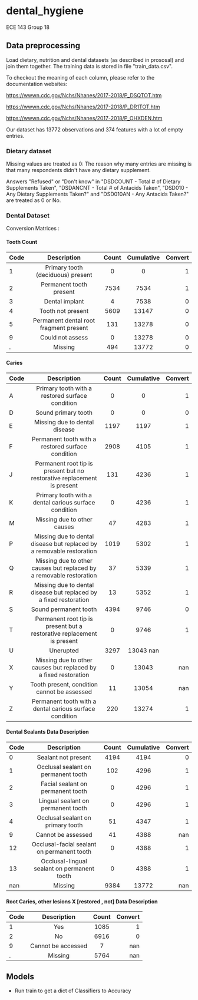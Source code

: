 # dental_hygiene
ECE 143 Group 18

## Data preprocessing

Load dietary, nutrition and dental datasets (as described in prososal) and join them together. The training data is stored in file "train_data.csv". 

To checkout the meaning of each column, please refer to the documentation websites:

https://wwwn.cdc.gov/Nchs/Nhanes/2017-2018/P_DSQTOT.htm

https://wwwn.cdc.gov/Nchs/Nhanes/2017-2018/P_DR1TOT.htm

https://wwwn.cdc.gov/Nchs/Nhanes/2017-2018/P_OHXDEN.htm


Our dataset has 13772 observations and 374 features with a lot of empty entries. 

### Dietary dataset

Missing values are treated as 0: The reason why many entries are missing is that many respondents didn't have any dietary supplement.

Answers "Refused" or "Don't know" in "DSDCOUNT - Total # of Dietary Supplements Taken", "DSDANCNT - Total # of Antacids Taken", "DSD010 - Any Dietary Supplements Taken?" and "DSD010AN - Any Antacids Taken?" are treated as 0 or No.

### Dental Dataset
Conversion Matrices :

#### Tooth Count
| Code |              Description	              |            Count            | Cumulative | Convert |
|:-----|:--------------------------------------:|:---------------------------:|:----------:|--------:|
| 1	   |   Primary tooth (deciduous) present	   |              0              |     0      |       1 |     Present|
| 2	   |        Permanent tooth present	        |            7534	            |    7534    |       1 |              Present               |
 | 3    |          	    Dental implant           | 	                        4	 |    7538    |       0 |               Absent               |
| 4    |        	    Tooth not present	         |            5609	            |   13147    |       0 |      Absent|
| 5	   | Permanent dental root fragment present |            	131	            |   13278    |       0 |                Absent              |
| 9    |         	    Could not assess          |   	                    0	   |   13278    |       0 |      Treat as Absent|
| .	   |                Missing	                |            494	             |   13772    |       0 |              Treat as Absent           |


#### Caries
| Code |                                 Description	                                 |                         Count                         |   Cumulative   | Convert |
|:-----|:----------------------------------------------------------------------------:|:-----------------------------------------------------:|:--------------:|--------:|
| A    |            	    Primary tooth with a restored surface condition	             |                          0	                           |       0        |       1 |
| D	   |                             Sound primary tooth	                             |                          0	                           |       0        |       0 |
| E    |                      	    Missing due to dental disease                      |     	                                        1197     |     	1197      |       1 |
| F	   |              Permanent tooth with a restored surface condition	              |                         2908                          |     	4105      |       1 |
| J    | 	    Permanent root tip is present but no restorative replacement is present |                         	131	                         |      4236      |       1 |
| K	   |            Primary tooth with a dental carious surface condition	            |                          0	                           |      4236      |       1 |
| M    |                      	    Missing due to other causes	                       |                          47	                          |      4283      |       1 |
| P	   |    Missing due to dental disease but replaced by a removable restoration     |                         	1019                         |     	5302      |       1 |
| Q    |  	    Missing due to other causes but replaced by a removable restoration	   |                          37	                          |      5339      |       1 |
| R    |   	    Missing due to dental disease but replaced by a fixed restoration	    |                          13	                          |      5352      |       1 |
| S    |                          	    Sound permanent tooth                          | 	                                                4394 |      9746      |       0 |
| T    |    Permanent root tip is present but a restorative replacement is present    |                          	0	                          |      9746      |       1 |
| U    |                               	    Unerupted	                                |                         3297                          | 13043      nan |
| X    |    	    Missing due to other causes but replaced by a fixed restoration	     |                          0	                           |     13043      |     nan |
| Y    |              	    Tooth present, condition cannot be assessed	               |                          11	                          |     13054      |     nan |
| Z    |        	    Permanent tooth with a dental carious surface condition	         |                         220	                          |     13274      |       1 |

#### Dental Sealants Data Description

| Code |                Description	                 | Count | Cumulative | Convert |
|:-----|:-------------------------------------------:|:-----:|:----------:|--------:|
| 0    |            Sealant not present	             | 4194  |   4194	    |       0 |
| 1    |     Occlusal sealant on permanent tooth     |  102  |    4296    |       1 |
| 2    |      Facial sealant on permanent tooth      |   0   |    4296    |       1 |
| 3    |     Lingual sealant on permanent tooth      |   0   |    4296    |       1 |
| 4    |      Occlusal sealant on primary tooth      |  51   |    4347    |       1 |
| 9    |             Cannot be assessed              |  41   |    4388    |     nan |
| 12   | Occlusal-facial sealant on permanent tooth  |   0   |    4388    |       1 |
| 13   | Occlusal-lingual sealant on permanent tooth |   0   |    4388    |       1 |
| nan  |                   Missing                   | 9384  |   13772    |     nan |

#### Root Caries, other lesions X [restored , not] Data Description

| Code |      Description	       |  Count   | Convert |
|:-----|:-----------------------:|:--------:|--------:|
| 1	   |          Yes	           |   1085   |       1 |
| 2    |        	    No	         |  6916	   |       0 |
| 9    | 	    Cannot be accessed | 	    7		 |     nan |
| .    |      	    Missing	      |  5764	   |     nan |

## Models
- Run train to get a dict of Classifiers to Accuracy